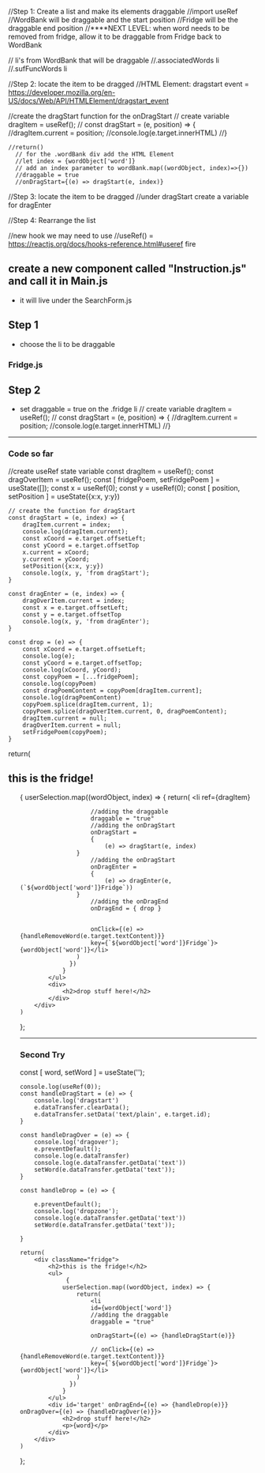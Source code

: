//Step 1: Create a list and make its elements draggable
  //import useRef
  //WordBank will be draggable and the start position
  //Fridge will be the draggable end position
  //****NEXT LEVEL: when word needs to be removed from fridge, allow it to be draggable from Fridge back to WordBank
  
  // li's from WordBank that will be draggable
    //.associatedWords li
    //.sufFuncWords li


//Step 2: locate the item to be dragged
  //HTML Element: dragstart event = https://developer.mozilla.org/en-US/docs/Web/API/HTMLElement/dragstart_event
    
  //create the dragStart function for the onDragStart
    // create variable dragItem = useRef();
    // const dragStart = (e, position) => {
      //dragItem.current = position;
      //console.log(e.target.innerHTML)
    //}

    //return()
      // for the .wordBank div add the HTML Element 
      //let index = {wordObject['word']}
      // add an index parameter to wordBank.map((wordObject, index)=>{})
      //draggable = true
      //onDragStart={(e) => dragStart(e, index)}


//Step 3: locate the item to be dragged
  //under dragStart create a variable for dragEnter
  


//Step 4: Rearrange the list

//new hook we may need to use
  //useRef() = https://reactjs.org/docs/hooks-reference.html#useref
fire




## create a new component called "Instruction.js" and call it in Main.js
  - it will live under the SearchForm.js

## Step 1 
  - choose the li to be draggable
### Fridge.js

## Step 2 
  - set draggable = true on the .fridge li
    // create variable dragItem = useRef();
    // const dragStart = (e, position) => {
      //dragItem.current = position;
      //console.log(e.target.innerHTML)
    //}


---
### Code so far 
   //create useRef state variable
    const dragItem = useRef();
    const dragOverItem = useRef();
    const [ fridgePoem, setFridgePoem ] = useState([]);
    const x = useRef(0);
    const y = useRef(0);
    const [ position, setPosition ] = useState({x:x, y:y})

    // create the function for dragStart
    const dragStart = (e, index) => {
        dragItem.current = index;
        console.log(dragItem.current);
        const xCoord = e.target.offsetLeft;
        const yCoord = e.target.offsetTop
        x.current = xCoord;
        y.current = yCoord;
        setPosition({x:x, y:y})
        console.log(x, y, 'from dragStart');
    }

    const dragEnter = (e, index) => {
        dragOverItem.current = index;
        const x = e.target.offsetLeft;
        const y = e.target.offsetTop
        console.log(x, y, 'from dragEnter');
    }

    const drop = (e) => {
        const xCoord = e.target.offsetLeft;
        console.log(e);
        const yCoord = e.target.offsetTop;
        console.log(xCoord, yCoord);
        const copyPoem = [...fridgePoem];
        console.log(copyPoem)
        const dragPoemContent = copyPoem[dragItem.current];
        console.log(dragPoemContent)
        copyPoem.splice(dragItem.current, 1);
        copyPoem.splice(dragOverItem.current, 0, dragPoemContent);
        dragItem.current = null;
        dragOverItem.current = null;
        setFridgePoem(copyPoem);
    }
  return(
        <div className="fridge">
            <h2>this is the fridge!</h2>
            <ul>
                 {
                userSelection.map((wordObject, index) => {
                    return(
                        <li 
                        ref={dragItem}
                        
                        //adding the draggable
                        draggable = "true"
                        //adding the onDragStart
                        onDragStart =
                        { 
                            (e) => dragStart(e, index) 
                    }
                        //adding the onDragStart
                        onDragEnter =
                        { 
                            (e) => dragEnter(e, (`${wordObject['word']}Fridge`)) 
                    }
                        //adding the onDragEnd
                        onDragEnd = { drop }
                        

                        onClick={(e) => {handleRemoveWord(e.target.textContent)}} 
                        key={`${wordObject['word']}Fridge`}>{wordObject['word']}</li>
                    )
                  })
                }
            </ul>
            <div>
                <h2>drop stuff here!</h2>
            </div>
        </div>
    )
};


---
### Second Try
   const [ word, setWord ] = useState('');

    console.log(useRef(0));
    const handleDragStart = (e) => {
        console.log('dragstart')
        e.dataTransfer.clearData();
        e.dataTransfer.setData('text/plain', e.target.id);
    }

    const handleDragOver = (e) => {
        console.log('dragover');
        e.preventDefault();
        console.log(e.dataTransfer)
        console.log(e.dataTransfer.getData('text'))
        setWord(e.dataTransfer.getData('text'));
    }

    const handleDrop = (e) => {
        
        e.preventDefault();
        console.log('dropzone');
        console.log(e.dataTransfer.getData('text'))
        setWord(e.dataTransfer.getData('text'));
        
    }

    return(
        <div className="fridge">
            <h2>this is the fridge!</h2>
            <ul>
                 {
                userSelection.map((wordObject, index) => {
                    return(
                        <li 
                        id={wordObject['word']}
                        //adding the draggable
                        draggable = "true"
                        
                        onDragStart={(e) => {handleDragStart(e)}}

                        // onClick={(e) => {handleRemoveWord(e.target.textContent)}} 
                        key={`${wordObject['word']}Fridge`}>{wordObject['word']}</li>
                    )
                  })
                }
            </ul>
            <div id='target' onDragEnd={(e) => {handleDrop(e)}} onDragOver={(e) => {handleDragOver(e)}}>
                <h2>drop stuff here!</h2>
                <p>{word}</p>
            </div>
        </div>
    )
};
